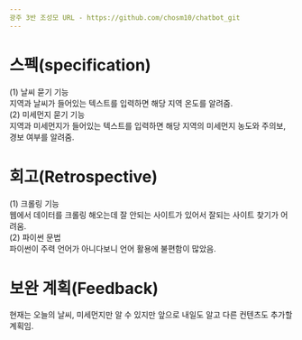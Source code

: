 ```yaml
---
광주 3반 조성모 URL - https://github.com/chosm10/chatbot_git
---
```


# 스펙(specification)
(1) 날씨 묻기 기능 <br>
지역과 날씨가 들어있는 텍스트를 입력하면 해당 지역 온도를 알려줌. <br>
(2) 미세먼지 묻기 기능 <br>
지역과 미세먼지가 들어있는 텍스트를 입력하면 해당 지역의 미세먼지 농도와 주의보, 경보 여부를 알려줌. <br>

# 회고(Retrospective)
(1) 크롤링 기능 <br>
웹에서 데이터를 크롤링 해오는데 잘 안되는 사이트가 있어서 잘되는 사이트 찾기가 어려움. <br>
(2) 파이썬 문법 <br>
파이썬이 주력 언어가 아니다보니 언어 활용에 불편함이 많았음. <br>

# 보완 계획(Feedback)
현재는 오늘의 날씨, 미세먼지만 알 수 있지만 앞으로 내일도 알고 다른 컨텐츠도 추가할 계획임.

